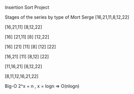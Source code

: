 
Insertion Sort Project

Stages of the series by type of Mort Serge
[16,21,11,8,12,22]

[16,21,11]    [8,12,22]

[16] [21,11]    [8] [12,22]

[16] [21] [11]    [8] [12] [22]

[16,21] [11]    [8,12] [22]

[11,16,21]    [8,12,22]

[8,11,12,16,21,22]


Big-O
2^x = n , x = logn => O(nlogn)
